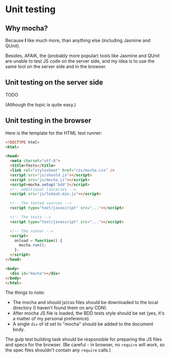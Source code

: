 # Unit testing

## Why mocha?

Because **I** like much more, than anything else (including Jasmine and QUnit).

Besides, AFAIK, the (probably more popular) tools like Jasmine and QUnit are unable to test JS code on the server side, and my idea is to use the same tool on the server side and in the browser.

## Unit testing on the server side

TODO

(Although the topic is quite easy.)

## Unit testing in the browser

Here is the template for the HTML test runner:

```HTML
<!DOCTYPE html>
<html>

<head>
  <meta charset="utf-8">
  <title>Tests</title>
  <link rel="stylesheet" href="css/mocha.css" />
  <script src="js/should.js"></script>
  <script src="js/mocha.js"></script>
  <script>mocha.setup('bdd')</script>
  <!-- additional libraries -->
  <script src="js/lodash.min.js"></script>

  <!-- The tested sources -->
  <script type="text/javascript" src="..."></script>

  <!-- The tests -->
  <script type="text/javascript" src="..."></script>

  <!-- The runner -->
  <script>
    onload = function() {
      mocha.run();
    };
  </script>
</head>

<body>
  <div id="mocha"></div>
</body>
</html>
```

The things to note:

* The mocha and should js/css files should be downloaded to the local directory (I haven't found them on any CDN).
* After mocha JS file is loaded, the BDD tests style should be set (yes, it's a matter of my personal preference).
* A single `div` of id set to "mocha" should be added to the document body.

The gulp test building task should be responsible for preparing the JS files and specs for the browser. (Be careful - in browser, no `require` will work, so the spec files shouldn't contain any `require` calls.)

